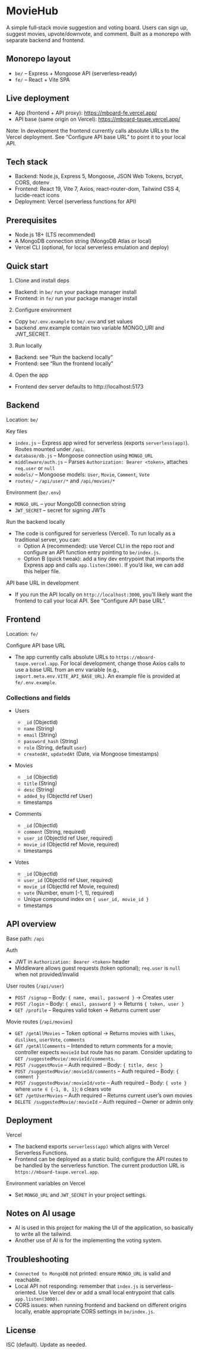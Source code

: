# MovieHub

A simple full‑stack movie suggestion and voting board. Users can sign up, suggest movies, upvote/downvote, and comment. Built as a monorepo with separate backend and frontend.


## Monorepo layout

- `be/` – Express + Mongoose API (serverless‑ready)
- `fe/` – React + Vite SPA

## Live deployment

- App (frontend + API proxy): https://mboard-fe.vercel.app/
- API base (same origin on Vercel): https://mboard-taupe.vercel.app/

Note: In development the frontend currently calls absolute URLs to the Vercel deployment. See “Configure API base URL” to point it to your local API.

## Tech stack

- Backend: Node.js, Express 5, Mongoose, JSON Web Tokens, bcrypt, CORS, dotenv
- Frontend: React 19, Vite 7, Axios, react-router-dom, Tailwind CSS 4, lucide-react icons
- Deployment: Vercel (serverless functions for API)

## Prerequisites

- Node.js 18+ (LTS recommended)
- A MongoDB connection string (MongoDB Atlas or local)
- Vercel CLI (optional, for local serverless emulation and deploy)

## Quick start

1) Clone and install deps
- Backend: in `be/` run your package manager install
- Frontend: in `fe/` run your package manager install

2) Configure environment
- Copy `be/.env.example` to `be/.env` and set values
- backend .env.example contain two variable MONGO_URI and JWT_SECRET.


3) Run locally
- Backend: see “Run the backend locally”
- Frontend: see “Run the frontend locally”

4) Open the app
- Frontend dev server defaults to http://localhost:5173

## Backend

Location: `be/`

Key files
- `index.js` – Express app wired for serverless (exports `serverless(app)`). Routes mounted under `/api`.
- `database/db.js` – Mongoose connection using `MONGO_URL`
- `middleware/auth.js` – Parses `Authorization: Bearer <token>`, attaches `req.user` or `null`
- `models/` – Mongoose models: `User`, `Movie`, `Comment`, `Vote`
- `routes/` – `/api/user/*` and `/api/movies/*`

Environment (`be/.env`)
- `MONGO_URL` – your MongoDB connection string
- `JWT_SECRET` – secret for signing JWTs

Run the backend locally
- The code is configured for serverless (Vercel). To run locally as a traditional server, you can:
  - Option A (recommended): use Vercel CLI in the repo root and configure an API function entry pointing to `be/index.js`.
  - Option B (quick tweak): add a tiny dev entrypoint that imports the Express app and calls `app.listen(3000)`. If you’d like, we can add this helper file.

API base URL in development
- If you run the API locally on `http://localhost:3000`, you’ll likely want the frontend to call your local API. See “Configure API base URL”.

## Frontend

Location: `fe/`


Configure API base URL
- The app currently calls absolute URLs to `https://mboard-taupe.vercel.app`. For local development, change those Axios calls to use a base URL from an env variable (e.g., `import.meta.env.VITE_API_BASE_URL`). An example file is provided at `fe/.env.example`.


### Collections and fields

- Users
  - `_id` (ObjectId)
  - `name` (String)
  - `email` (String)
  - `password_hash` (String)
  - `role` (String, default `user`)
  - `createdAt`, `updatedAt` (Date, via Mongoose timestamps)

- Movies
  - `_id` (ObjectId)
  - `title` (String)
  - `desc` (String)
  - `added_by` (ObjectId ref User)
  - timestamps

- Comments
  - `_id` (ObjectId)
  - `comment` (String, required)
  - `user_id` (ObjectId ref User, required)
  - `movie_id` (ObjectId ref Movie, required)
  - timestamps

- Votes
  - `_id` (ObjectId)
  - `user_id` (ObjectId ref User, required)
  - `movie_id` (ObjectId ref Movie, required)
  - `vote` (Number, enum [-1, 1], required)
  - Unique compound index on `{ user_id, movie_id }`
  - timestamps

## API overview

Base path: `/api`

Auth
- JWT in `Authorization: Bearer <token>` header
- Middleware allows guest requests (token optional); `req.user` is `null` when not provided/invalid

User routes (`/api/user`)
- `POST /signup` – Body: `{ name, email, password }` → Creates user
- `POST /login` – Body: `{ email, password }` → Returns `{ token, user }`
- `GET /profile` – Requires valid token → Returns current user

Movie routes (`/api/movies`)
- `GET /getAllMovies` – Token optional → Returns movies with `likes`, `dislikes`, `userVote`, `comments`
- `GET /getAllComments` – Intended to return comments for a movie; controller expects `movieId` but route has no param. Consider updating to `GET /suggestedMovie/:movieId/comments`.
- `POST /suggestMovie` – Auth required – Body: `{ title, desc }`
- `POST /suggestedMovie/:movieId/comments` – Auth required – Body: `{ comment }`
- `POST /suggestedMovie/:movieId/vote` – Auth required – Body: `{ vote }` where `vote ∈ {-1, 0, 1}`; `0` clears vote
- `GET /getUserMovies` – Auth required – Returns current user’s own movies
- `DELETE /suggestedMovie/:movieId` – Auth required – Owner or admin only

## Deployment

Vercel
- The backend exports `serverless(app)` which aligns with Vercel Serverless Functions.
- Frontend can be deployed as a static build; configure the API routes to be handled by the serverless function. The current production URL is `https://mboard-taupe.vercel.app`.

Environment variables on Vercel
- Set `MONGO_URL` and `JWT_SECRET` in your project settings.

## Notes on AI usage

- AI is used in this project for making the UI of the application, so basically to write all the tailwind.
- Another use of AI is for the implementing the voting system.

## Troubleshooting

- `Connected to MongoDB` not printed: ensure `MONGO_URL` is valid and reachable.
- Local API not responding: remember that `index.js` is serverless-oriented. Use Vercel dev or add a small local entrypoint that calls `app.listen(3000)`.
- CORS issues: when running frontend and backend on different origins locally, enable appropriate CORS settings in `be/index.js`.

## License

ISC (default). Update as needed.
